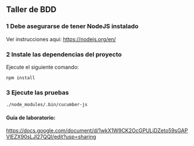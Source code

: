 ## Taller de BDD

### 1 Debe asegurarse de tener NodeJS instalado

Ver instrucciones aqui: https://nodejs.org/en/

### 2 Instale las dependencias del proyecto

Ejecute el siguiente comando:

  `npm install`

### 3 Ejecute las pruebas

  `./node_modules/.bin/cucumber-js `

#### Guía de laboratorio:

https://docs.google.com/document/d/1wkX1W9CK2OcGPULjDZeto59sGAPVlEZX90sLJl27QQI/edit?usp=sharing
